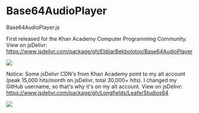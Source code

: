 # Base64AudioPlayer
Base64AudioPlayer.js

First released for the Khan Academy Computer Programming Community.
View on jsDelivr: https://www.jsdelivr.com/package/gh/EldiiarBekbolotov/Base64AudioPlayer

[![](https://data.jsdelivr.com/v1/package/gh/EldiiarBekbolotov/Base64AudioPlayer/badge)](https://www.jsdelivr.com/package/gh/EldiiarBekbolotov/Base64AudioPlayer)

Notice: Some jsDelivr CDN's from Khan Academy point to my alt account (peak 15,000 hits/month on jsDelivr, total 30,000+ hits). I changed my GitHub username, so that's why it's on my alt account.
View on jsDelivr: https://www.jsdelivr.com/package/gh/Longfields/LeaferStudios64

[![](https://data.jsdelivr.com/v1/package/gh/Longfields/LeaferStudios64/badge)](https://www.jsdelivr.com/package/gh/Longfields/LeaferStudios64)
